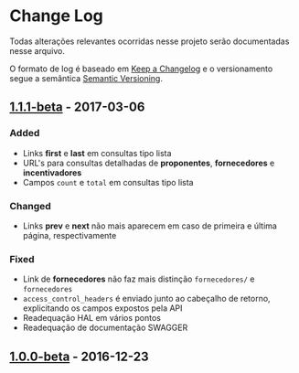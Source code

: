 # Change Log
Todas alterações relevantes ocorridas nesse projeto serão documentadas nesse arquivo.

O formato de log é baseado em [Keep a Changelog](http://keepachangelog.com/) e o versionamento segue  a semântica [Semantic Versioning](http://semver.org/).

## [1.1.1-beta] - 2017-03-06
### Added
- Links **first** e **last** em consultas tipo lista
- URL's para consultas detalhadas de **proponentes**, **fornecedores** e **incentivadores** 
- Campos  `count` e `total` em consultas tipo lista

### Changed
- Links **prev** e **next** não mais aparecem em caso de primeira e última página, respectivamente 

### Fixed
- Link de **fornecedores** não faz mais distinção `fornecedores/` e `fornecedores`
- ```access_control_headers``` é enviado junto ao cabeçalho de retorno, explicitando os campos expostos pela API
- Readequação HAL em vários pontos
- Readequação de documentação SWAGGER


## [1.0.0-beta] - 2016-12-23

[1.0.0-beta]: https://github.com/Lafaiet/salicapi/releases/tag/v1.0.0-beta
[1.1.1-beta]: https://github.com/Lafaiet/salicapi/compare/v1.0.0-beta...v1.1.1-beta